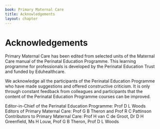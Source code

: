 ```yaml
---
book: Primary Maternal Care
title: Acknowledgements
layout: chapter
---
```


# Acknowledgements

Primary Maternal Care has been edited from selected units of the Maternal Care manual of the Perinatal Education Programme. This learning programme for professionals is developed by the Perinatal Education Trust and funded by Eduhealthcare.

We acknowledge all the participants of the Perinatal Education Programme who have made suggestions and offered constructive criticism. It is only through constant feedback from colleagues and participants that the content of the Perinatal Education Programme courses can be improved.

Editor-in-Chief of the Perinatal Education Programme: Prof D L Woods
Editors of Primary Maternal Care: Prof G B Theron and Prof R C Pattinson
Contributors to Primary Maternal Care: Prof H van C de Groot, Dr D H Greenfield, Ms H Louw, Prof G B Theron, Prof D L Woods
